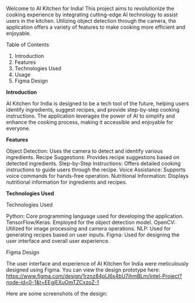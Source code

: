 Welcome to AI Kitchen for India! This project aims to revolutionize the cooking experience by integrating cutting-edge AI technology to assist users in the kitchen. Utilizing object detection through the camera, the application offers a variety of features to make cooking more efficient and enjoyable.

Table of Contents

1. Introduction
2. Features
3. Technologies Used
4. Usage
5. Figma Design



**Introduction**

AI Kitchen for India is designed to be a tech tool of the future, helping users identify ingredients, suggest recipes, and provide step-by-step cooking instructions. The application leverages the power of AI to simplify and enhance the cooking process, making it accessible and enjoyable for everyone.

**Features**

Object Detection: Uses the camera to detect and identify various ingredients.
Recipe Suggestions: Provides recipe suggestions based on detected ingredients.
Step-by-Step Instructions: Offers detailed cooking instructions to guide users through the recipe.
Voice Assistance: Supports voice commands for hands-free operation.
Nutritional Information: Displays nutritional information for ingredients and recipes.

**Technologies Used**

Technologies Used

Python: Core programming language used for developing the application.
TensorFlow/Keras: Employed for the object detection model.
OpenCV: Utilized for image processing and camera operations.
NLP: Used for generating recipes based on user inputs.
Figma: Used for designing the user interface and overall user experience.

Figma Design

The user interface and experience of AI Kitchen for India were meticulously designed using Figma. You can view the design prototype here:
https://www.figma.com/design/1rznz84plJ6s4bU7ihmBLm/Intel-Project?node-id=0-1&t=EEgjEXuOmTZCxzoZ-1


Here are some screenshots of the design:





